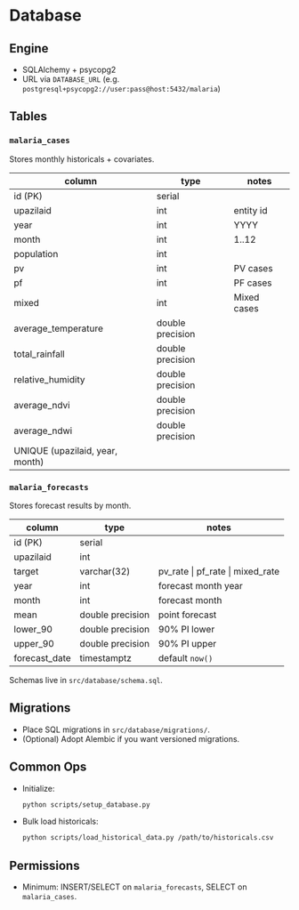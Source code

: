 # Database

## Engine
- SQLAlchemy + psycopg2
- URL via `DATABASE_URL` (e.g. `postgresql+psycopg2://user:pass@host:5432/malaria`)

## Tables
### `malaria_cases`
Stores monthly historicals + covariates.

| column               | type               | notes                           |
|----------------------|--------------------|----------------------------------|
| id (PK)              | serial             |                                  |
| upazilaid            | int                | entity id                        |
| year                 | int                | YYYY                             |
| month                | int                | 1..12                            |
| population           | int                |                                  |
| pv                   | int                | PV cases                         |
| pf                   | int                | PF cases                         |
| mixed                | int                | Mixed cases                      |
| average_temperature  | double precision   |                                  |
| total_rainfall       | double precision   |                                  |
| relative_humidity    | double precision   |                                  |
| average_ndvi         | double precision   |                                  |
| average_ndwi         | double precision   |                                  |
| UNIQUE (upazilaid, year, month) |         |                                  |

### `malaria_forecasts`
Stores forecast results by month.

| column        | type               | notes                         |
|---------------|--------------------|-------------------------------|
| id (PK)       | serial             |                               |
| upazilaid     | int                |                               |
| target        | varchar(32)        | pv_rate \| pf_rate \| mixed_rate |
| year          | int                | forecast month year           |
| month         | int                | forecast month                |
| mean          | double precision   | point forecast                |
| lower_90      | double precision   | 90% PI lower                  |
| upper_90      | double precision   | 90% PI upper                  |
| forecast_date | timestamptz        | default `now()`               |

Schemas live in `src/database/schema.sql`.

## Migrations
- Place SQL migrations in `src/database/migrations/`.
- (Optional) Adopt Alembic if you want versioned migrations.

## Common Ops
- Initialize:
  ```bash
  python scripts/setup_database.py
  ```
- Bulk load historicals:
  ```bash
  python scripts/load_historical_data.py /path/to/historicals.csv
  ```

## Permissions
- Minimum: INSERT/SELECT on `malaria_forecasts`, SELECT on `malaria_cases`.
